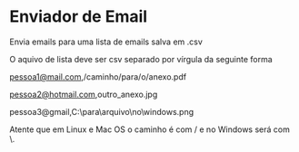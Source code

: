 # Enviador de Email

Envia emails para uma lista de emails salva em .csv

O aquivo de lista deve ser csv separado por vírgula da seguinte forma

pessoa1@mail.com,/caminho/para/o/anexo.pdf

pessoa2@hotmail.com,outro_anexo.jpg

pessoa3@gmail,C:\\para\\arquivo\\no\\windows.png

Atente que em Linux e Mac OS o caminho é com / e no Windows será com \\. 
